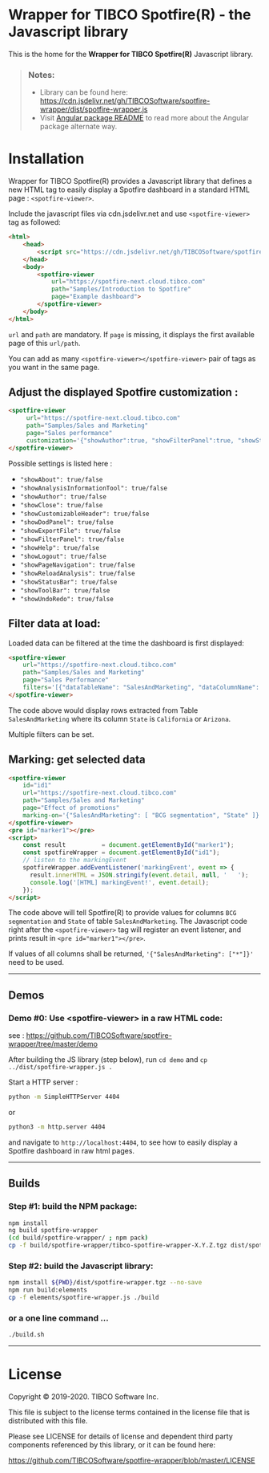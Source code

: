 # Wrapper for TIBCO Spotfire(R) - the Javascript library

This is the home for the __Wrapper for TIBCO Spotfire(R)__ Javascript library.



> ### Notes:
> * Library can be found here: https://cdn.jsdelivr.net/gh/TIBCOSoftware/spotfire-wrapper/dist/spotfire-wrapper.js
> * Visit [Angular package README](./projects/spotfire-wrapper/README.md) to read more about the Angular package alternate way.


# Installation

Wrapper for TIBCO Spotfire(R) provides a Javascript library that defines a new HTML tag to easily display a Spotfire dashboard in a standard HTML page : `<spotfire-viewer>`.

Include the javascript files via cdn.jsdelivr.net and use `<spotfire-viewer>` tag as followed:

```html
<html>
    <head>
        <script src="https://cdn.jsdelivr.net/gh/TIBCOSoftware/spotfire-wrapper/dist/spotfire-wrapper.js"></script>
    </head>
    <body>
        <spotfire-viewer
            url="https://spotfire-next.cloud.tibco.com"
            path="Samples/Introduction to Spotfire"
            page="Example dashboard">
        </spotfire-viewer>
    </body>
</html>    
```

`url` and  `path` are mandatory. If `page` is missing, it displays the first available page of this `url/path`.

You can add as many `<spotfire-viewer></spotfire-viewer>` pair of tags as you want in the same page.


## Adjust the displayed Spotfire customization :

```html
<spotfire-viewer
     url="https://spotfire-next.cloud.tibco.com"
     path="Samples/Sales and Marketing"
     page="Sales performance"
     customization='{"showAuthor":true, "showFilterPanel":true, "showStatusBar":true, "showToolBar":true}'>
</spotfire-viewer>
````
Possible settings is listed here :
  * `"showAbout": true/false`
  * `"showAnalysisInformationTool": true/false`
  * `"showAuthor": true/false`
  * `"showClose": true/false`
  * `"showCustomizableHeader": true/false`
  * `"showDodPanel": true/false`
  * `"showExportFile": true/false`
  * `"showFilterPanel": true/false`
  * `"showHelp": true/false`
  * `"showLogout": true/false`
  * `"showPageNavigation": true/false`
  * `"showReloadAnalysis": true/false`
  * `"showStatusBar": true/false`
  * `"showToolBar": true/false`
  * `"showUndoRedo": true/false`

## Filter data at load:

Loaded data can be filtered at the time the dashboard is first displayed:

```html
<spotfire-viewer
    url="https://spotfire-next.cloud.tibco.com"
    path="Samples/Sales and Marketing"
    page="Sales Performance"
    filters='[{"dataTableName": "SalesAndMarketing", "dataColumnName": "State", "filterSettings": { "values": ["California", "Arizona"]}}]'>
</spotfire-viewer>
```

The code above would display rows extracted from Table `SalesAndMarketing` where its column `State` is `California` or `Arizona`.

Multiple filters can be set.  

## Marking: get selected data

```html
<spotfire-viewer
    id="id1"
    url="https://spotfire-next.cloud.tibco.com"
    path="Samples/Sales and Marketing"
    page="Effect of promotions"
    marking-on='{"SalesAndMarketing": [ "BCG segmentation", "State" ]}'>
</spotfire-viewer>
<pre id="marker1"></pre>
<script>
    const result          = document.getElementById("marker1");
    const spotfireWrapper = document.getElementById("id1");
    // listen to the markingEvent
    spotfireWrapper.addEventListener('markingEvent', event => {
      result.innerHTML = JSON.stringify(event.detail, null, '   ');
      console.log('[HTML] markingEvent!', event.detail);
    });
</script>
````

The code above will tell Spotfire(R) to provide values for columns `BCG segmentation` and `State` of table `SalesAndMarketing`.
The Javascript code right after the `<spotfire-viewer>` tag will register an event listener, and prints result in `<pre id="marker1"></pre>`.

If values of all columns shall be returned, `'{"SalesAndMarketing": ["*"]}'` need to be used.


---

## Demos

### Demo #0: Use &lt;spotfire-viewer> in a raw HTML code:

see : https://github.com/TIBCOSoftware/spotfire-wrapper/tree/master/demo

After building the JS library (step below), run `cd demo` and `cp ../dist/spotfire-wrapper.js .`

Start a HTTP server :
```bash
python -m SimpleHTTPServer 4404
```
or
```bash
python3 -m http.server 4404
```

and navigate to `http://localhost:4404`, to see how to easily display a Spotfire dashboard in raw html pages.


---


## Builds

### Step #1: build the NPM package:

```bash
npm install
ng build spotfire-wrapper
(cd build/spotfire-wrapper/ ; npm pack)
cp -f build/spotfire-wrapper/tibco-spotfire-wrapper-X.Y.Z.tgz dist/spotfire-wrapper.tgz
```

### Step #2: build the Javascript library:
```bash
npm install ${PWD}/dist/spotfire-wrapper.tgz --no-save
npm run build:elements
cp -f elements/spotfire-wrapper.js ./build
```


### or a one line command ...
```bash
./build.sh
```

---

# License

  Copyright &copy; 2019-2020. TIBCO Software Inc.

  This file is subject to the license terms contained
  in the license file that is distributed with this file.

  Please see LICENSE for details of license and dependent third party components referenced by this library, or it can be found here:

https://github.com/TIBCOSoftware/spotfire-wrapper/blob/master/LICENSE
